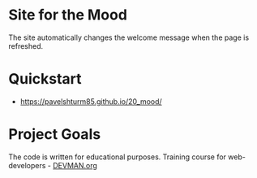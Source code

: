 # Site for the Mood

The site automatically changes the welcome message when the page is refreshed.


# Quickstart
- https://pavelshturm85.github.io/20_mood/

# Project Goals

The code is written for educational purposes. Training course for web-developers - [DEVMAN.org](https://devman.org)
